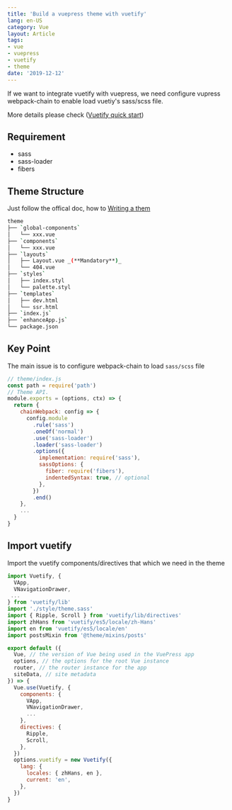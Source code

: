 ```yaml
---
title: 'Build a vuepress theme with vuetify'
lang: en-US
category: Vue
layout: Article
tags:
- vue
- vuepress
- vuetify
- theme
date: '2019-12-12'
---
```


If we want to integrate vuetify with vuepress, we need configure vupress webpack-chain to enable load vuetiy's sass/scss file.

More details please check
([Vuetify quick start](https://vuetifyjs.com/en/getting-started/quick-start/))

## Requirement
- sass
- sass-loader
- fibers

## Theme Structure

Just follow the offical doc, how to [Writing a them](https://vuepress.vuejs.org/theme/writing-a-theme.html)

``` bash
theme
├── `global-components`
│   └── xxx.vue
├── `components`
│   └── xxx.vue
├── `layouts`
│   ├── Layout.vue _(**Mandatory**)_
│   └── 404.vue
├── `styles`
│   ├── index.styl
│   └── palette.styl
├── `templates`
│   ├── dev.html
│   └── ssr.html
├── `index.js`
├── `enhanceApp.js`
└── package.json
```
## Key Point

The main issue is to configure webpack-chain to load `sass/scss` file

```javascript {4}
// theme/index.js
const path = require('path')
// Theme API.
module.exports = (options, ctx) => {
  return {
    chainWebpack: config => {
      config.module
        .rule('sass')
        .oneOf('normal')
        .use('sass-loader')
        .loader('sass-loader')
        .options({
          implementation: require('sass'),
          sassOptions: {
            fiber: require('fibers'),
            indentedSyntax: true, // optional
          },
        })
        .end()
    },
    ...
  }
}

```

## Import vuetify

Import the vuetify components/directives that which we need in the theme

```javascript
import Vuetify, {
  VApp,
  VNavigationDrawer,
 ...
} from 'vuetify/lib'
import './style/theme.sass'
import { Ripple, Scroll } from 'vuetify/lib/directives'
import zhHans from 'vuetify/es5/locale/zh-Hans'
import en from 'vuetify/es5/locale/en'
import postsMixin from '@theme/mixins/posts'

export default ({
  Vue, // the version of Vue being used in the VuePress app
  options, // the options for the root Vue instance
  router, // the router instance for the app
  siteData, // site metadata
}) => {
  Vue.use(Vuetify, {
    components: {
      VApp,
      VNavigationDrawer,
      ...
    },
    directives: {
      Ripple,
      Scroll,
    },
  })
  options.vuetify = new Vuetify({
    lang: {
      locales: { zhHans, en },
      current: 'en',
    },
  })
}
```


